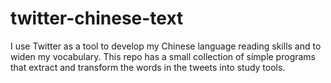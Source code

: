 # twitter-chinese-text

I use Twitter as a tool to develop my Chinese language reading skills and to widen my vocabulary. This repo has a small collection of simple programs that extract and transform the words in the tweets into study tools.
